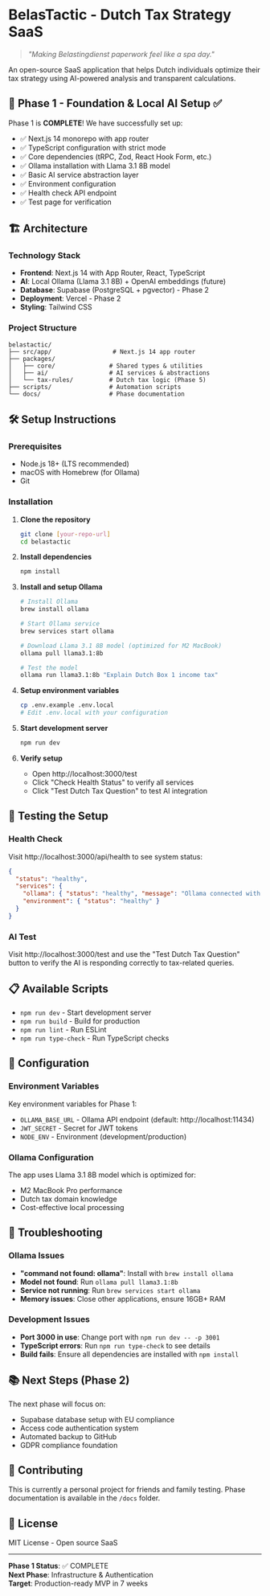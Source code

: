# BelasTactic - Dutch Tax Strategy SaaS

> *"Making Belastingdienst paperwork feel like a spa day."*

An open-source SaaS application that helps Dutch individuals optimize their tax strategy using AI-powered analysis and transparent calculations.

## 🚀 Phase 1 - Foundation & Local AI Setup ✅

Phase 1 is **COMPLETE**! We have successfully set up:

- ✅ Next.js 14 monorepo with app router
- ✅ TypeScript configuration with strict mode  
- ✅ Core dependencies (tRPC, Zod, React Hook Form, etc.)
- ✅ Ollama installation with Llama 3.1 8B model
- ✅ Basic AI service abstraction layer
- ✅ Environment configuration
- ✅ Health check API endpoint
- ✅ Test page for verification

## 🏗️ Architecture

### Technology Stack
- **Frontend**: Next.js 14 with App Router, React, TypeScript
- **AI**: Local Ollama (Llama 3.1 8B) + OpenAI embeddings (future)
- **Database**: Supabase (PostgreSQL + pgvector) - Phase 2
- **Deployment**: Vercel - Phase 2
- **Styling**: Tailwind CSS

### Project Structure
```
belastactic/
├── src/app/                 # Next.js 14 app router
├── packages/
│   ├── core/               # Shared types & utilities
│   ├── ai/                 # AI services & abstractions
│   └── tax-rules/          # Dutch tax logic (Phase 5)
├── scripts/                # Automation scripts
└── docs/                   # Phase documentation
```

## 🛠️ Setup Instructions

### Prerequisites
- Node.js 18+ (LTS recommended)
- macOS with Homebrew (for Ollama)
- Git

### Installation

1. **Clone the repository**
   ```bash
   git clone [your-repo-url]
   cd belastactic
   ```

2. **Install dependencies**
   ```bash
   npm install
   ```

3. **Install and setup Ollama**
   ```bash
   # Install Ollama
   brew install ollama
   
   # Start Ollama service
   brew services start ollama
   
   # Download Llama 3.1 8B model (optimized for M2 MacBook)
   ollama pull llama3.1:8b
   
   # Test the model
   ollama run llama3.1:8b "Explain Dutch Box 1 income tax"
   ```

4. **Setup environment variables**
   ```bash
   cp .env.example .env.local
   # Edit .env.local with your configuration
   ```

5. **Start development server**
   ```bash
   npm run dev
   ```

6. **Verify setup**
   - Open http://localhost:3000/test
   - Click "Check Health Status" to verify all services
   - Click "Test Dutch Tax Question" to test AI integration

## 🧪 Testing the Setup

### Health Check
Visit http://localhost:3000/api/health to see system status:
```json
{
  "status": "healthy",
  "services": {
    "ollama": { "status": "healthy", "message": "Ollama connected with Llama 3.1 8B" },
    "environment": { "status": "healthy" }
  }
}
```

### AI Test
Visit http://localhost:3000/test and use the "Test Dutch Tax Question" button to verify the AI is responding correctly to tax-related queries.

## 📋 Available Scripts

- `npm run dev` - Start development server
- `npm run build` - Build for production  
- `npm run lint` - Run ESLint
- `npm run type-check` - Run TypeScript checks

## 🔧 Configuration

### Environment Variables
Key environment variables for Phase 1:
- `OLLAMA_BASE_URL` - Ollama API endpoint (default: http://localhost:11434)
- `JWT_SECRET` - Secret for JWT tokens
- `NODE_ENV` - Environment (development/production)

### Ollama Configuration
The app uses Llama 3.1 8B model which is optimized for:
- M2 MacBook Pro performance
- Dutch tax domain knowledge
- Cost-effective local processing

## 🐛 Troubleshooting

### Ollama Issues
- **"command not found: ollama"**: Install with `brew install ollama`
- **Model not found**: Run `ollama pull llama3.1:8b`
- **Service not running**: Run `brew services start ollama`
- **Memory issues**: Close other applications, ensure 16GB+ RAM

### Development Issues
- **Port 3000 in use**: Change port with `npm run dev -- -p 3001`
- **TypeScript errors**: Run `npm run type-check` to see details
- **Build fails**: Ensure all dependencies are installed with `npm install`

## 📚 Next Steps (Phase 2)

The next phase will focus on:
- Supabase database setup with EU compliance
- Access code authentication system  
- Automated backup to GitHub
- GDPR compliance foundation

## 🤝 Contributing

This is currently a personal project for friends and family testing. Phase documentation is available in the `/docs` folder.

## 📄 License

MIT License - Open source SaaS

---

**Phase 1 Status**: ✅ COMPLETE  
**Next Phase**: Infrastructure & Authentication  
**Target**: Production-ready MVP in 7 weeks
